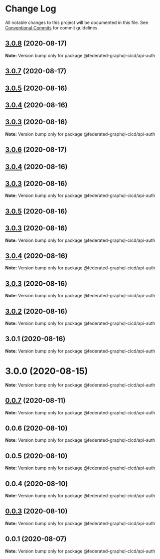 # Change Log

All notable changes to this project will be documented in this file.
See [Conventional Commits](https://conventionalcommits.org) for commit guidelines.

## [3.0.8](https://github.com/rober-dev/federated-graphql-cicd/compare/v3.0.7...v3.0.8) (2020-08-17)

**Note:** Version bump only for package @federated-graphql-cicd/api-auth





## [3.0.7](https://github.com/rober-dev/federated-graphql-cicd/compare/v3.0.6...v3.0.7) (2020-08-17)



## [3.0.5](https://github.com/rober-dev/federated-graphql-cicd/compare/v3.0.4...v3.0.5) (2020-08-16)



## [3.0.4](https://github.com/rober-dev/federated-graphql-cicd/compare/v3.0.3...v3.0.4) (2020-08-16)



## [3.0.3](https://github.com/rober-dev/federated-graphql-cicd/compare/v3.0.2...v3.0.3) (2020-08-16)

**Note:** Version bump only for package @federated-graphql-cicd/api-auth





## [3.0.6](https://github.com/rober-dev/federated-graphql-cicd/compare/v3.0.5...v3.0.6) (2020-08-17)



## [3.0.4](https://github.com/rober-dev/federated-graphql-cicd/compare/v3.0.3...v3.0.4) (2020-08-16)



## [3.0.3](https://github.com/rober-dev/federated-graphql-cicd/compare/v3.0.2...v3.0.3) (2020-08-16)

**Note:** Version bump only for package @federated-graphql-cicd/api-auth





## [3.0.5](https://github.com/rober-dev/federated-graphql-cicd/compare/v3.0.4...v3.0.5) (2020-08-16)



## [3.0.3](https://github.com/rober-dev/federated-graphql-cicd/compare/v3.0.2...v3.0.3) (2020-08-16)

**Note:** Version bump only for package @federated-graphql-cicd/api-auth





## [3.0.4](https://github.com/rober-dev/federated-graphql-cicd/compare/v3.0.3...v3.0.4) (2020-08-16)

**Note:** Version bump only for package @federated-graphql-cicd/api-auth





## [3.0.3](https://github.com/rober-dev/federated-graphql-cicd/compare/v3.0.2...v3.0.3) (2020-08-16)

**Note:** Version bump only for package @federated-graphql-cicd/api-auth





## [3.0.2](https://github.com/rober-dev/federated-graphql-cicd/compare/v3.0.1...v3.0.2) (2020-08-16)

**Note:** Version bump only for package @federated-graphql-cicd/api-auth





## 3.0.1 (2020-08-16)

**Note:** Version bump only for package @federated-graphql-cicd/api-auth





# 3.0.0 (2020-08-15)

**Note:** Version bump only for package @federated-graphql-cicd/api-auth





## [0.0.7](https://github.com/rober-dev/federated-graphql-cicd/compare/@federated-graphql-cicd/api-auth@0.0.6...@federated-graphql-cicd/api-auth@0.0.7) (2020-08-11)

**Note:** Version bump only for package @federated-graphql-cicd/api-auth





## 0.0.6 (2020-08-10)

**Note:** Version bump only for package @federated-graphql-cicd/api-auth





## 0.0.5 (2020-08-10)

**Note:** Version bump only for package @federated-graphql-cicd/api-auth





## 0.0.4 (2020-08-10)

**Note:** Version bump only for package @federated-graphql-cicd/api-auth





## [0.0.3](https://github.com/rober-dev/federated-graphql-cicd/compare/@federated-graphql-cicd/api-auth@0.0.2...@federated-graphql-cicd/api-auth@0.0.3) (2020-08-10)

**Note:** Version bump only for package @federated-graphql-cicd/api-auth

## 0.0.1 (2020-08-07)

**Note:** Version bump only for package @federated-graphql-cicd/api-auth
